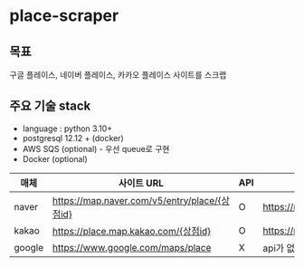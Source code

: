 # place-scraper

## 목표
구글 플레이스, 네이버 플레이스, 카카오 플레이스 사이트를 스크랩

## 주요 기술 stack
- language : python 3.10+
- postgresql 12.12 + (docker)
- AWS SQS (optional) - 우선 queue로 구현
- Docker (optional)



| 매체   | 사이트 URL                                     | API | 상점정보 API                         |
|-------|----------------------------------------------|-----|------------------------------------|
| naver | https://map.naver.com/v5/entry/place/{상점id} | O   | https://map.naver.com/v5/api/sites/summary/ |
| kakao | https://place.map.kakao.com/{상점id}           | O   | https://place.map.kakao.com/main/v/      |
| google| https://www.google.com/maps/place             | X   | api가 없고 구글 지도에서 클릭을 통해 이동필요? |
